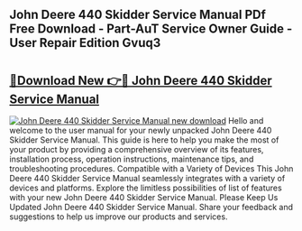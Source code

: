 ## John Deere 440 Skidder Service Manual PDf Free Download - Part-AuT Service Owner Guide - User Repair Edition Gvuq3

# <h2><a href="http://bc88170.oget.top/?id=John+Deere+440+Skidder+Service+Manual">🔗Download New 👉🔴 John Deere 440 Skidder Service Manual</a></h2>

[![John Deere 440 Skidder Service Manual new download](https://i.imgur.com/5g1atiW.png)](http://bc88170.oget.top/?id=John+Deere+440+Skidder+Service+Manual)
Hello and welcome to the user manual for your newly unpacked John Deere 440 Skidder Service Manual. This guide is here to help you make the most of your product by providing a comprehensive overview of its features, installation process, operation instructions, maintenance tips, and troubleshooting procedures. Compatible with a Variety of Devices This John Deere 440 Skidder Service Manual seamlessly integrates with a variety of devices and platforms. Explore the limitless possibilities of list of features with your new John Deere 440 Skidder Service Manual. Please Keep Us Updated John Deere 440 Skidder Service Manual. Share your feedback and suggestions to help us improve our products and services.
